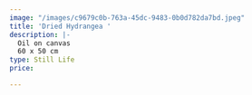 ```yaml
---
image: "/images/c9679c0b-763a-45dc-9483-0b0d782da7bd.jpeg"
title: 'Dried Hydrangea '
description: |-
  Oil on canvas
  60 x 50 cm
type: Still Life
price: 

---
```

